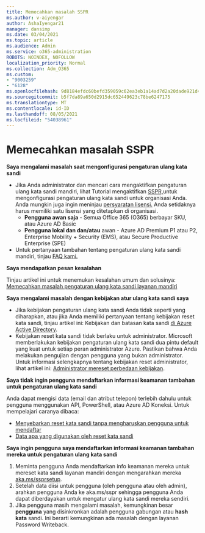 ```yaml
---
title: Memecahkan masalah SSPR
ms.author: v-aiyengar
author: AshaIyengar21
manager: dansimp
ms.date: 03/04/2021
ms.topic: article
ms.audience: Admin
ms.service: o365-administration
ROBOTS: NOINDEX, NOFOLLOW
localization_priority: Normal
ms.collection: Adm_O365
ms.custom:
- "9003259"
- "6128"
ms.openlocfilehash: 9d8184efdc60befd359059c62ea3eb1a14ad7d2a20dade921d4a71e424f52033
ms.sourcegitcommit: b5f7da89a650d2915dc652449623c78be6247175
ms.translationtype: MT
ms.contentlocale: id-ID
ms.lasthandoff: 08/05/2021
ms.locfileid: "54038961"
---
```

# <a name="troubleshoot-sspr"></a>Memecahkan masalah SSPR

**Saya mengalami masalah saat mengonfigurasi pengaturan ulang kata sandi**

- Jika Anda administrator dan mencari cara mengaktifkan pengaturan ulang kata sandi mandiri, lihat Tutorial mengaktifkan [SSPR,](https://docs.microsoft.com/azure/active-directory/authentication/tutorial-enable-sspr)untuk mengonfigurasi pengaturan ulang kata sandi untuk organisasi Anda. Anda mungkin juga ingin meninjau [persyaratan lisensi.](https://docs.microsoft.com/azure/active-directory/authentication/concept-sspr-licensing?WT.mc_id=Portal-Microsoft_Azure_Support) Anda setidaknya harus memiliki satu lisensi yang ditetapkan di organisasi.
    - **Pengguna awan saja** - Semua Office 365 (O365) berbayar SKU, atau Azure AD Basic
    - **Pengguna lokal dan dan/atau** awan - Azure AD Premium P1 atau P2, Enterprise Mobility + Security (EMS), atau Secure Productive Enterprise (SPE)
- Untuk pertanyaan tambahan tentang pengaturan ulang kata sandi mandiri, tinjau [FAQ kami.](https://docs.microsoft.com/azure/active-directory/authentication/active-directory-passwords-faq?WT.mc_id=Portal-Microsoft_Azure_Support)

**Saya mendapatkan pesan kesalahan**

Tinjau artikel ini untuk menemukan kesalahan umum dan solusinya: [Memecahkan masalah pengaturan ulang kata sandi layanan mandiri](https://docs.microsoft.com/azure/active-directory/authentication/active-directory-passwords-troubleshoot?WT.mc_id=Portal-Microsoft_Azure_Support)

**Saya mengalami masalah dengan kebijakan atur ulang kata sandi saya**

- Jika kebijakan pengaturan ulang kata sandi Anda tidak seperti yang diharapkan, atau jika Anda memiliki pertanyaan tentang kebijakan reset kata sandi, tinjau artikel ini: Kebijakan dan batasan kata sandi [di Azure Active Directory](https://docs.microsoft.com/azure/active-directory/authentication/concept-sspr-policy?WT.mc_id=Portal-Microsoft_Azure_Support).
- Kebijakan reset kata sandi tidak berlaku untuk administrator. Microsoft memberlakukan kebijakan pengaturan ulang kata sandi dua pintu default yang kuat untuk setiap peran administrator Azure. Pastikan bahwa Anda melakukan pengujian dengan pengguna yang bukan administrator. Untuk informasi selengkapnya tentang kebijakan reset administrator, lihat artikel ini: [Administrator mereset perbedaan kebijakan](https://docs.microsoft.com/azure/active-directory/authentication/concept-sspr-policy?WT.mc_id=Portal-Microsoft_Azure_Support#administrator-reset-policy-differences).

**Saya tidak ingin pengguna mendaftarkan informasi keamanan tambahan untuk pengaturan ulang kata sandi**

Anda dapat mengisi data (email dan atribut telepon) terlebih dahulu untuk pengguna menggunakan API, PowerShell, atau Azure AD Koneksi. Untuk mempelajari caranya dibaca:

- [Menyebarkan reset kata sandi tanpa mengharuskan pengguna untuk mendaftar](https://docs.microsoft.com/azure/active-directory/active-directory-passwords-data?WT.mc_id=Portal-Microsoft_Azure_Support#set-and-read-authentication-data-using-powershell)
- [Data apa yang digunakan oleh reset kata sandi](https://docs.microsoft.com/azure/active-directory/active-directory-passwords-data?WT.mc_id=Portal-Microsoft_Azure_Support)

**Saya ingin pengguna saya mendaftarkan informasi keamanan tambahan mereka untuk pengaturan ulang kata sandi**

1. Meminta pengguna Anda mendaftarkan info keamanan mereka untuk mereset kata sandi layanan mandiri dengan mengarahkan mereka [aka.ms/ssprsetup](https://mysignins.microsoft.com/security-info).
1. Setelah data diisi untuk pengguna (oleh pengguna atau oleh admin), [](https://passwordreset.microsoftonline.com/) arahkan pengguna Anda ke aka.ms/sspr sehingga pengguna Anda dapat diberdayakan untuk mengatur ulang kata sandi mereka sendiri.
1. Jika pengguna masih mengalami masalah, kemungkinan besar **pengguna** yang disinkronkan adalah pengguna gabungan atau **hash kata** sandi. Ini berarti kemungkinan ada masalah dengan layanan Password Writeback.